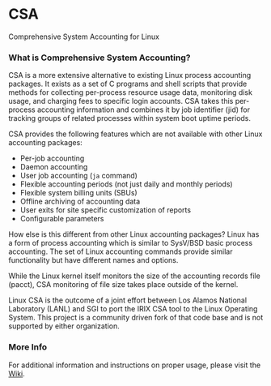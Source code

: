 # CSA
Comprehensive System Accounting for Linux

### What is Comprehensive System Accounting?
CSA is a more extensive alternative to existing Linux process accounting packages. It exists as a set of C programs and shell scripts that provide methods for collecting per-process resource usage data, monitoring disk usage, and charging fees to specific login accounts. CSA takes this per-process accounting information and combines it by job identifier (jid) for tracking groups of related processes within system boot uptime periods.

CSA provides the following features which are not available with other Linux accounting packages:

- Per-job accounting
- Daemon accounting
- User job accounting (`ja` command)
- Flexible accounting periods (not just daily and monthly periods)
- Flexible system billing units (SBUs)
- Offline archiving of accounting data
- User exits for site specific customization of reports
- Configurable parameters

How else is this different from other Linux accounting packages? Linux has a form of process accounting which is similar to SysV/BSD basic process accounting. The set of Linux accounting commands provide similar functionality but have different names and options.

While the Linux kernel itself monitors the size of the accounting records file (pacct), CSA monitoring of file size takes place outside of the kernel.

Linux CSA is the outcome of a joint effort between Los Alamos National Laboratory (LANL) and SGI to port the IRIX CSA tool to the Linux Operating System. This project is a community driven fork of that code base and is not supported by either organization.

### More Info
For additional information and instructions on proper usage, please visit the  [Wiki](https://github.com/LinuxCSA/CSA/wiki).
